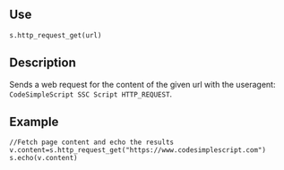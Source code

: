 ## Use
`s.http_request_get(url)`

## Description
Sends a web request for the content of the given url with the useragent: `CodeSimpleScript SSC Script HTTP_REQUEST`.

## Example

```
//Fetch page content and echo the results
v.content=s.http_request_get("https://www.codesimplescript.com")
s.echo(v.content)
```

